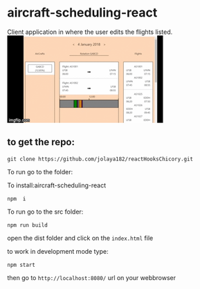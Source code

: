 # aircraft-scheduling-react

Client application in where the user edits the flights listed.
<img src="./frontEnd/images/alpha.gif" title="alpha"/>

## to get the repo:

```
git clone https://github.com/jolaya182/reactHooksChicory.git

```
To run go to the folder: 

To install:aircraft-scheduling-react
```
npm  i
```

To run go to the src folder:

```
npm run build
```

open the dist folder and click on the `index.html` file

to work in development mode type:

```
npm start
```
then go to `http://localhost:8080/` url on your webbrowser
